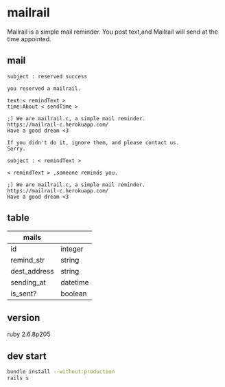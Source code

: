 # mailrail

Mailrail is a simple mail reminder.
You post text,and Mailrail will send at the time appointed.

## mail
```
subject : reserved success

you reserved a mailrail.

text:< remindText >
time:About < sendTime >

;) We are mailrail.c, a simple mail reminder.
https://mailrail-c.herokuapp.com/
Have a good dream <3

If you didn't do it, ignore them, and please contact us.
Sorry.
```


```
subject : < remindText > 

< remindText > ,someone reminds you.

;) We are mailrail.c, a simple mail reminder.
https://mailrail-c.herokuapp.com/
Have a good dream <3
```

## table
|mails||
|-|-|
|id|integer|
|remind_str|string|
|dest_address|string|
|sending_at|datetime|
|is_sent?|boolean|

## version
ruby 2.6.8p205

## dev start
```bash
bundle install --without:production
rails s
```

